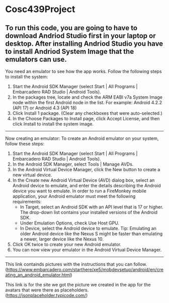 # Cosc439Project
To run this code, you are going to have to download Andriod Studio first in your laptop or desktop.
After installing Andriod Studio you have to install Andriod System Image that the emulators can use.
------------------------------------------------------------------------------------------------------------------------------
You need an emulator to see how the app works. Follow the following steps to install the system:

1. Start the Android SDK Manager (select Start | All Programs | Embarcadero RAD Studio | Android Tools).
2. In the packages tree, locate and check the ARM EABI v7a System Image node within the first Android node in the list.
    For example: Android 4.2.2 (API 17) or Android 4.3 (API 18)
3. Click Install 1 package. (Clear any checkboxes that were auto-selected.)
4. In the Choose Packages to Install page, click Accept License, and then click Install to install the system image.
------------------------------------------------------------------------------------------------------------------------------
Now creating an emulator:
To create an Android emulator on your system, follow these steps:

1. Start the Android SDK Manager (select Start | All Programs | Embarcadero RAD Studio | Android Tools).
2. In the Android SDK Manager, select Tools | Manage AVDs.
3. In the Android Virtual Device Manager, click the New button to create a new virtual device.
4. In the Create new Android Virtual Device (AVD) dialog box, select an Android device to emulate, and enter the details          describing the Android device you want to emulate. In order to run a FireMonkey mobile application, your Android emulator      must meet the following requirements:
     - In Target, select an Android SDK with an API level that is 17 or higher. The drop-down list contains your installed            versions of the Android SDK.
     - Under Emulation Options, check Use Host GPU.
     - In Device, select the Android device to emulate.
       Tip: Emulating an older Android device like the Nexus S might be faster than emulating a newer, larger device like the         Nexus 10.
5. Click OK twice to create your new Android emulator.
6. You can now view your emulator in the Android Virtual Device Manager.
------------------------------------------------------------------------------------------------------------------------------
This link containds pictures with the instructions that you can follow. (https://www.embarcadero.com/starthere/xe5/mobdevsetup/android/en/creating_an_android_emulator.html)

This link is for the site we got the picture we created in the app for the avatars that were there as placeholders. 
(https://jsonplaceholder.typicode.com/)
